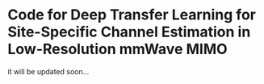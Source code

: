 # Code for Deep Transfer Learning for Site-Specific Channel Estimation in Low-Resolution mmWave MIMO

it will be updated soon...
